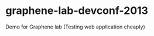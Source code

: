 graphene-lab-devconf-2013
=========================

Demo for Graphene lab (Testing web application cheaply)